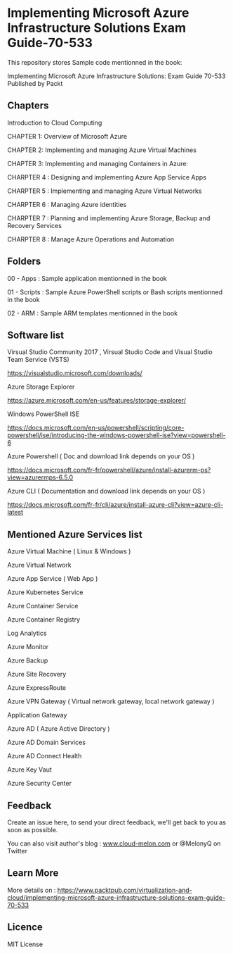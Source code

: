 # Implementing Microsoft Azure Infrastructure Solutions Exam Guide-70-533 
This repository stores Sample code mentionned in the book:

Implementing Microsoft Azure Infrastructure Solutions: Exam Guide 70-533 Published by Packt



## Chapters 

Introduction to Cloud Computing

CHAPTER 1: Overview of Microsoft Azure

CHAPTER 2: Implementing and managing Azure Virtual Machines 

CHAPTER 3: Implementing and managing Containers in Azure: 

CHARPTER 4 : Designing and implementing Azure App Service Apps


CHARPTER 5 : Implementing and managing Azure Virtual Networks

CHARPTER 6 : Managing Azure identities 

CHARPTER 7 : Planning and implementing Azure Storage,  Backup and Recovery Services

CHARPTER 8 : Manage Azure Operations and Automation

## Folders

00 - Apps  : Sample application mentionned in the book

01 - Scripts : Sample Azure PowerShell scripts or Bash scripts mentionned in the book

02 - ARM : Sample ARM templates mentionned in the book

## Software list

Virsual Studio Community 2017 , Virsual Studio Code and Visual Studio Team Service (VSTS)

https://visualstudio.microsoft.com/downloads/


Azure Storage Explorer

https://azure.microsoft.com/en-us/features/storage-explorer/

Windows PowerShell ISE 

https://docs.microsoft.com/en-us/powershell/scripting/core-powershell/ise/introducing-the-windows-powershell-ise?view=powershell-6

Azure Powershell ( Doc and download link depends on your OS )

https://docs.microsoft.com/fr-fr/powershell/azure/install-azurerm-ps?view=azurermps-6.5.0


Azure CLI  ( Documentation and download link depends on your OS )

https://docs.microsoft.com/fr-fr/cli/azure/install-azure-cli?view=azure-cli-latest

## Mentioned Azure Services list

Azure Virtual Machine ( Linux & Windows )

Azure Virtual Network 

Azure App Service ( Web App ) 

Azure Kubernetes Service 

Azure Container Service

Azure Container Registry

Log Analytics

Azure Monitor

Azure Backup

Azure Site Recovery

Azure ExpressRoute

Azure VPN Gateway ( Virtual network gateway, local network gateway )

Application Gateway

Azure AD ( Azure Active Directory )

Azure AD Domain Services

Azure AD Connect Health

Azure Key Vaut

Azure Security Center

## Feedback
Create an issue here, to send your direct feedback, we'll get back to you as soon as possible.

You can also visit author's blog : www.cloud-melon.com  or @MelonyQ on Twitter

## Learn More
More details on : 
https://www.packtpub.com/virtualization-and-cloud/implementing-microsoft-azure-infrastructure-solutions-exam-guide-70-533

## Licence 
MIT License
